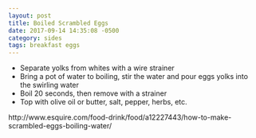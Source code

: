 ```yaml
---
layout: post
title: Boiled Scrambled Eggs
date: 2017-09-14 14:35:08 -0500
category: sides
tags: breakfast eggs
---
```

<ul>
 	<li>Separate yolks from whites with a wire strainer</li>
 	<li>Bring a pot of water to boiling, stir the water and pour eggs yolks into the swirling water</li>
 	<li>Boil 20 seconds, then remove with a strainer</li>
 	<li>Top with olive oil or butter, salt, pepper, herbs, etc.</li>
</ul>
http://www.esquire.com/food-drink/food/a12227443/how-to-make-scrambled-eggs-boiling-water/  
